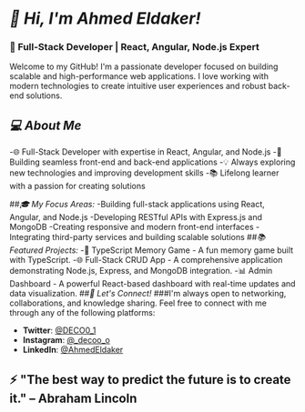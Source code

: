 # *👋 Hi, I'm Ahmed Eldaker!*
### 🚀 Full-Stack Developer | React, Angular, Node.js Expert
Welcome to my GitHub! I'm a passionate developer focused on building scalable and high-performance web applications. I love working with modern technologies to create intuitive user experiences and robust back-end solutions.

## *💻 About Me*
-🌐 Full-Stack Developer with expertise in React, Angular, and Node.js
-🔧 Building seamless front-end and back-end applications
-💡 Always exploring new technologies and improving development skills
-📚 Lifelong learner with a passion for creating solutions

##*🎓 My Focus Areas:*
-Building full-stack applications using React, Angular, and Node.js
-Developing RESTful APIs with Express.js and MongoDB
-Creating responsive and modern front-end interfaces
-Integrating third-party services and building scalable solutions
##*📚 Featured Projects:*
-🧩 TypeScript Memory Game - A fun memory game built with TypeScript.
-🌐 Full-Stack CRUD App - A comprehensive application demonstrating Node.js, Express, and MongoDB integration.
-📊 Admin Dashboard - A powerful React-based dashboard with real-time updates and data visualization.
##*🚀 Let's Connect!*
###I'm always open to networking, collaborations, and knowledge sharing. Feel free to connect with me through any of the following platforms:
- **Twitter**: [@DECO0_1](https://twitter.com/DECO0_1)  
- **Instagram**: [@_decoo_o](https://instagram.com/_decoo_o)  
- **LinkedIn**: [@AhmedEldaker](https://instagram.com/ahmed-el-daker-7aa488177)

## **⚡ "The best way to predict the future is to create it." – Abraham Lincoln**

